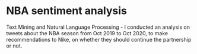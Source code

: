 # NBA sentiment analysis
Text Mining and Natural Language Processing - I conducted an analysis on tweets about the NBA season from Oct 2019 to Oct 2020, to make recommendations to Nike, on whether they should continue the partnership or not.
